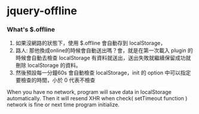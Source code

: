 jquery-offline
===================
### What's $.offline

1. 如果沒網路的狀態下，使用 $.offline 會自動存到 localStorage，
2. 路人: 那他換成online的時候會自動送出嗎？會，就是在第一次載入 plugin 的時候會自動去檢查 localStorage 有資料就送出，送出失敗就繼續保留成功就刪除 localStorage 的資料。
3. 然後預設每一分鐘60s 會自動檢查 localStorage，init 的 option 中可以指定要檢查的時間，小於 0 代表不檢查

When you have no network, program will save data in localStorage automatically. Then it will resend XHR when check( setTimeout function ) network is fine or next time program initialize.


